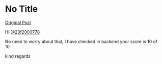 # No Title

[Original Post](https://discourse.onlinedegree.iitm.ac.in/t/168832/71)

<p>Hi <a class="mention" href="/u/23f2000778">@23f2000778</a></p>
<p>No need to worry about that, I have checked in backend your score is 10 of 10.</p>
<p>kind regards</p>